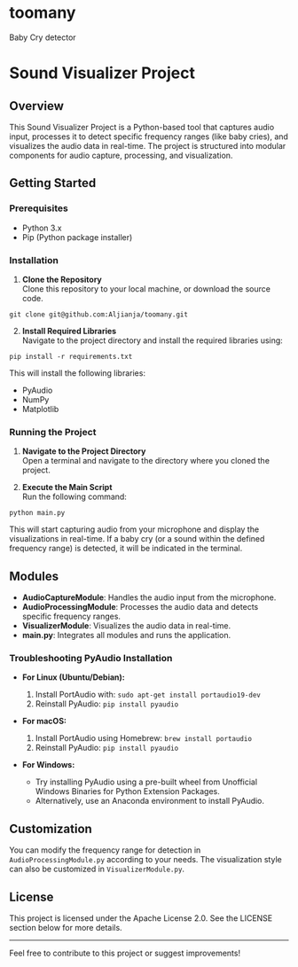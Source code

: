 # toomany
Baby Cry detector 

# Sound Visualizer Project

## Overview
This Sound Visualizer Project is a Python-based tool that captures audio input, processes it to detect specific frequency ranges (like baby cries), and visualizes the audio data in real-time. The project is structured into modular components for audio capture, processing, and visualization.

## Getting Started

### Prerequisites
- Python 3.x
- Pip (Python package installer)

### Installation

1. **Clone the Repository**  
   Clone this repository to your local machine, or download the source code.

`git clone git@github.com:Aljianja/toomany.git`


2. **Install Required Libraries**  
Navigate to the project directory and install the required libraries using:

`pip install -r requirements.txt`


This will install the following libraries:
- PyAudio
- NumPy
- Matplotlib

### Running the Project

1. **Navigate to the Project Directory**  
Open a terminal and navigate to the directory where you cloned the project.

2. **Execute the Main Script**  
Run the following command:

`python main.py`


This will start capturing audio from your microphone and display the visualizations in real-time. If a baby cry (or a sound within the defined frequency range) is detected, it will be indicated in the terminal.

## Modules

- **AudioCaptureModule**: Handles the audio input from the microphone.
- **AudioProcessingModule**: Processes the audio data and detects specific frequency ranges.
- **VisualizerModule**: Visualizes the audio data in real-time.
- **main.py**: Integrates all modules and runs the application.

### Troubleshooting PyAudio Installation

- **For Linux (Ubuntu/Debian):**
    
    1. Install PortAudio with: `sudo apt-get install portaudio19-dev`
    2. Reinstall PyAudio: `pip install pyaudio`
- **For macOS:**
    
    1. Install PortAudio using Homebrew: `brew install portaudio`
    2. Reinstall PyAudio: `pip install pyaudio`
- **For Windows:**
    
    - Try installing PyAudio using a pre-built wheel from Unofficial Windows Binaries for Python Extension Packages.
    - Alternatively, use an Anaconda environment to install PyAudio.

## Customization

You can modify the frequency range for detection in `AudioProcessingModule.py` according to your needs. The visualization style can also be customized in `VisualizerModule.py`.

## License

This project is licensed under the Apache License 2.0. See the LICENSE section below for more details.

---

Feel free to contribute to this project or suggest improvements!

